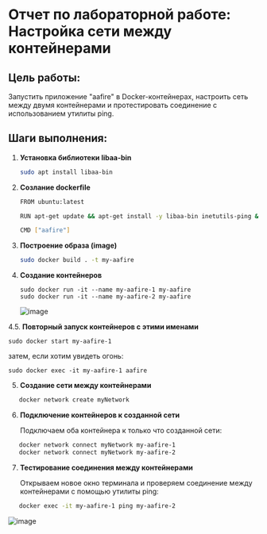









# Отчет по лабораторной работе: Настройка сети между контейнерами

## Цель работы:  
Запустить приложение "aafire" в Docker-контейнерах, настроить сеть между двумя контейнерами и протестировать соединение с использованием утилиты ping.

## Шаги выполнения:

1. **Установка библиотеки libaa-bin**
   ```bash
   sudo apt install libaa-bin
   ```
2. **Созлание dockerfile**
   ```bash
   FROM ubuntu:latest

   RUN apt-get update && apt-get install -y libaa-bin inetutils-ping && apt-get clean && rm -rf /var/lib/apt/lists/*

   CMD ["aafire"]

   ```
3. **Построение образа (image)**
   ```bash
   sudo docker build . -t my-aafire 
   ```
4. **Создание контейнеров**
   ```
   sudo docker run -it --name my-aafire-1 my-aafire
   sudo docker run -it --name my-aafire-2 my-aafire
   ```
   ![image](https://github.com/user-attachments/assets/00e0e1b6-0e5d-45f2-8a08-9f50552babaf)

4.5. **Повторный запуск контейнеров с этими именами**
   ```
   sudo docker start my-aafire-1
   ```
затем, если хотим увидеть огонь:
   ```
   sudo docker exec -it my-aafire-1 aafire
   ```
5. **Создание сети между контейнерами**
```bash
   docker network create myNetwork
```   
6. **Подключение контейнеров к созданной сети**

   Подключаем оба контейнера к только что созданной сети:
```bash
   docker network connect myNetwork my-aafire-1
   docker network connect myNetwork my-aafire-2
  ``` 
7. **Тестирование соединения между контейнерами**

   Открываем новое окно терминала и проверяем соединение между контейнерами с помощью утилиты ping:
```bash
   docker exec -it my-aafire-1 ping my-aafire-2
 ```  
![image](https://github.com/user-attachments/assets/de3c7604-51b6-49aa-8287-9500cdfa2a5d)
   
